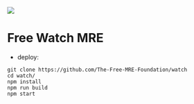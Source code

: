 ![](https://avatars.githubusercontent.com/u/108149048?s=400&u=fabc0cb4719e28dfba35e7fb0e4ffa0c47011917&v=4)
# Free Watch MRE
- deploy:
```
git clone https://github.com/The-Free-MRE-Foundation/watch
cd watch/
npm install
npm run build
npm start
```